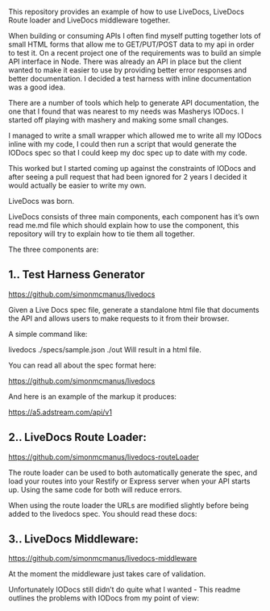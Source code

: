 

This repository provides an example of how to use LiveDocs, LiveDocs Route loader and LiveDocs middleware together.




When building or consuming APIs I often find myself putting together lots of small HTML forms that allow me to GET/PUT/POST data to my api in order to test it.
On  a recent project one of the requirements was to build an simple API interface in Node. There was already an API in place but the client wanted to make it easier to use by providing better error responses and better documentation. I decided a test harness with inline documentation was a good idea.

There are a number of tools which help to generate API documentation, the one that I found that was nearest to my needs was  Masherys IODocs. I started off playing with mashery and making some small changes.

I managed to write a small wrapper which allowed me to write all my IODocs inline with my code, I could then run a script that would generate the IODocs spec so that I could keep my doc spec up to date with my code.

This worked but I started coming up against the constraints of IODocs and after seeing a pull request that had been ignored for 2 years I decided it would actually be easier to write my own.

LiveDocs was born.

LiveDocs consists of three main components, each component has it’s own read me.md file which should explain how to use the component, this repository will try to explain how to tie them all together.


The three components are:

## 1.. Test Harness Generator

https://github.com/simonmcmanus/livedocs

Given a Live Docs spec file, generate a standalone html file that documents the API and allows users to make requests to it from their browser.

A simple command like:

  livedocs ./specs/sample.json ./out
Will result in a html file.

You can read all about the spec format here:

https://github.com/simonmcmanus/livedocs

And here is an example of the markup it produces:

https://a5.adstream.com/api/v1



## 2.. LiveDocs Route Loader:

https://github.com/simonmcmanus/livedocs-routeLoader

The route loader can be used to both automatically generate the spec, and load your routes into your Restify or Express server when your API starts up.  Using the same code for both will reduce errors.


When using the route loader the URLs are modified slightly before being added to the livedocs spec. You should read these docs:




## 3.. LiveDocs Middleware:

https://github.com/simonmcmanus/livedocs-middleware

At the moment the middleware just takes care of validation.


 Unfortunately IODocs still didn’t do quite what I wanted - This readme outlines the problems with IODocs from my point of view:




